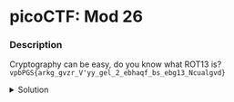 # picoCTF: Mod 26
### Description
Cryptography can be easy, do you know what ROT13 is? <br>
`vpbPGS{arkg_gvzr_V'yy_gel_2_ebhaqf_bs_ebg13_Ncualgvd}`

<details closed>
<summary>Solution</summary>
  
  
### Flag
  
```
picoCTF{s4n1ty_v3r1f13d_2aa22101}
```
### Detailed Solution
  
```bash
wget https://mercury.picoctf.net/static/33996e32dce022205a6a36f69aba56f0/flag
cat flag
```
  
</details>